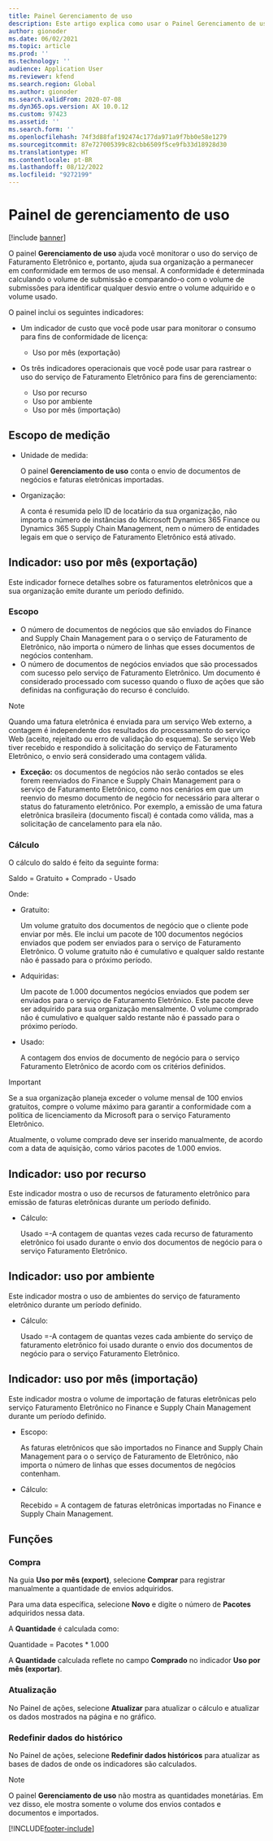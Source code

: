 ```yaml
---
title: Painel Gerenciamento de uso
description: Este artigo explica como usar o Painel Gerenciamento de uso para monitorar o uso do serviço de Faturamento Eletrônico e permanecer em conformidade.
author: gionoder
ms.date: 06/02/2021
ms.topic: article
ms.prod: ''
ms.technology: ''
audience: Application User
ms.reviewer: kfend
ms.search.region: Global
ms.author: gionoder
ms.search.validFrom: 2020-07-08
ms.dyn365.ops.version: AX 10.0.12
ms.custom: 97423
ms.assetid: ''
ms.search.form: ''
ms.openlocfilehash: 74f3d88faf192474c177da971a9f7bb0e58e1279
ms.sourcegitcommit: 87e727005399c82cbb6509f5ce9fb33d18928d30
ms.translationtype: HT
ms.contentlocale: pt-BR
ms.lasthandoff: 08/12/2022
ms.locfileid: "9272199"
---
```

# <a name="usage-management-dashboard"></a>Painel de gerenciamento de uso

[!include [banner](../includes/banner.md)]

O painel **Gerenciamento de uso** ajuda você monitorar o uso do serviço de Faturamento Eletrônico e, portanto, ajuda sua organização a permanecer em conformidade em termos de uso mensal. A conformidade é determinada calculando o volume de submissão e comparando-o com o volume de submissões para identificar qualquer desvio entre o volume adquirido e o volume usado.

O painel inclui os seguintes indicadores:

- Um indicador de custo que você pode usar para monitorar o consumo para fins de conformidade de licença:

    - Uso por mês (exportação)

- Os três indicadores operacionais que você pode usar para rastrear o uso do serviço de Faturamento Eletrônico para fins de gerenciamento:

    - Uso por recurso
    - Uso por ambiente
    - Uso por mês (importação)

## <a name="measurement-scope"></a>Escopo de medição

- Unidade de medida: 

    O painel **Gerenciamento de uso** conta o envio de documentos de negócios e faturas eletrônicas importadas.

- Organização: 

    A conta é resumida pelo ID de locatário da sua organização, não importa o número de instâncias do Microsoft Dynamics 365 Finance ou Dynamics 365 Supply Chain Management, nem o número de entidades legais em que o serviço de Faturamento Eletrônico está ativado.


## <a name="indicator-usage-per-month-export"></a>Indicador: uso por mês (exportação)

Este indicador fornece detalhes sobre os faturamentos eletrônicos que a sua organização emite durante um período definido.

### <a name="scope"></a>Escopo
- O número de documentos de negócios que são enviados do Finance and Supply Chain Management para o o serviço de Faturamento de Eletrônico, não importa o número de linhas que esses documentos de negócios contenham.
- O número de documentos de negócios enviados que são processados com sucesso pelo serviço de Faturamento Eletrônico. Um documento é considerado processado com sucesso quando o fluxo de ações que são definidas na configuração do recurso é concluído.

> [!NOTE]
> Quando uma fatura eletrônica é enviada para um serviço Web externo, a contagem é independente dos resultados do processamento do serviço Web (aceito, rejeitado ou erro de validação do esquema). Se serviço Web tiver recebido e respondido à solicitação do serviço de Faturamento Eletrônico, o envio será considerado uma contagem válida.

- **Exceção:** os documentos de negócios não serão contados se eles forem reenviados do Finance e Supply Chain Management para o serviço de Faturamento Eletrônico, como nos cenários em que um reenvio do mesmo documento de negócio for necessário para alterar o status do faturamento eletrônico. Por exemplo, a emissão de uma fatura eletrônica brasileira (documento fiscal) é contada como válida, mas a solicitação de cancelamento para ela não.


### <a name="calculation"></a>Cálculo

O cálculo do saldo é feito da seguinte forma:

Saldo = Gratuito + Comprado - Usado

Onde:

- Gratuito:
  
    Um volume gratuito dos documentos de negócio que o cliente pode enviar por mês. Ele inclui um pacote de 100 documentos negócios enviados que podem ser enviados para o serviço de Faturamento Eletrônico. O volume gratuito não é cumulativo e qualquer saldo restante não é passado para o próximo período.
  
- Adquiridas:
  
    Um pacote de 1.000 documentos negócios enviados que podem ser enviados para o serviço de Faturamento Eletrônico. Este pacote deve ser adquirido para sua organização mensalmente. O volume comprado não é cumulativo e qualquer saldo restante não é passado para o próximo período.
  
- Usado: 

    A contagem dos envios de documento de negócio para o serviço Faturamento Eletrônico de acordo com os critérios definidos.
   
> [!IMPORTANT]
> Se a sua organização planeja exceder o volume mensal de 100 envios gratuitos, compre o volume máximo para garantir a conformidade com a política de licenciamento da Microsoft para o serviço Faturamento Eletrônico.
>
> Atualmente, o volume comprado deve ser inserido manualmente, de acordo com a data de aquisição, como vários pacotes de 1.000 envios.

## <a name="indicator-usage-by-feature"></a>Indicador: uso por recurso

Este indicador mostra o uso de recursos de faturamento eletrônico para emissão de faturas eletrônicas durante um período definido.

- Cálculo:
  
    Usado =-A contagem de quantas vezes cada recurso de faturamento eletrônico foi usado durante o envio dos documentos de negócio para o serviço Faturamento Eletrônico.

## <a name="indicator-usage-by-environment"></a>Indicador: uso por ambiente

Este indicador mostra o uso de ambientes do serviço de faturamento eletrônico durante um período definido.

- Cálculo:
    
    Usado =-A contagem de quantas vezes cada ambiente do serviço de faturamento eletrônico foi usado durante o envio dos documentos de negócio para o serviço Faturamento Eletrônico.

## <a name="indicator-usage-per-month-import"></a>Indicador: uso por mês (importação)

Este indicador mostra o volume de importação de faturas eletrônicas pelo serviço Faturamento Eletrônico no Finance e Supply Chain Management durante um período definido.

- Escopo:

    As faturas eletrônicos que são importados no Finance and Supply Chain Management para o o serviço de Faturamento de Eletrônico, não importa o número de linhas que esses documentos de negócios contenham.

- Cálculo:

    Recebido = A contagem de faturas eletrônicas importadas no Finance e Supply Chain Management.

## <a name="functions"></a>Funções
### <a name="purchase"></a>Compra

Na guia **Uso por mês (export)**, selecione **Comprar** para registrar manualmente a quantidade de envios adquiridos.

Para uma data específica, selecione **Novo** e digite o número de **Pacotes** adquiridos nessa data.

A **Quantidade** é calculada como:

Quantidade = Pacotes * 1.000

A **Quantidade** calculada reflete no campo **Comprado** no indicador **Uso por mês (exportar)**.

### <a name="update"></a>Atualização

No Painel de ações, selecione **Atualizar** para atualizar o cálculo e atualizar os dados mostrados na página e no gráfico.

### <a name="reset-history-data"></a>Redefinir dados do histórico

No Painel de ações, selecione **Redefinir dados históricos** para atualizar as bases de dados de onde os indicadores são calculados.




> [!NOTE]
> O painel **Gerenciamento de uso** não mostra as quantidades monetárias. Em vez disso, ele mostra somente o volume dos envios contados e documentos e importados.

[!INCLUDE[footer-include](../../includes/footer-banner.md)]
